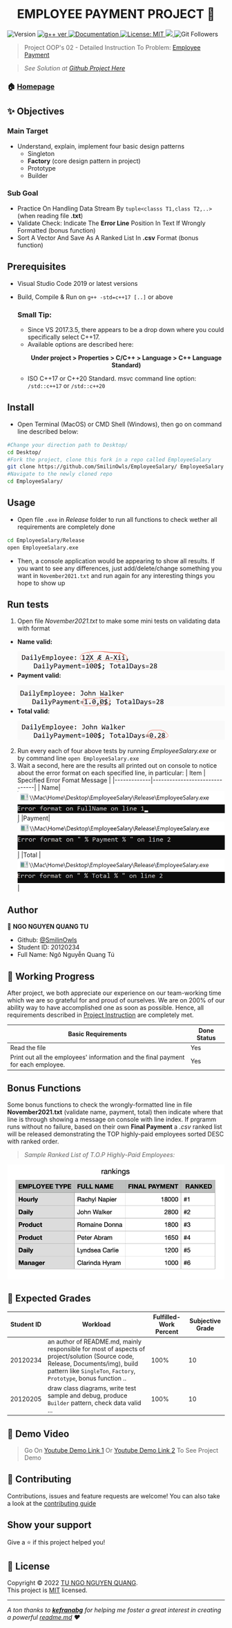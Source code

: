 <h1 align="center">EMPLOYEE PAYMENT PROJECT 👋</h1>
<p>
  <img alt="Version" src="https://img.shields.io/badge/version-v1.0.0-blue.svg?cacheSeconds=2592000" />
  <a href="https://gcc.gnu.org/projects/cxx-status.html" target="_blank">
    <img alt="g++ ver" src="https://img.shields.io/badge/g%2B%2B---std%3Dc%2B%2B17-blue" />
  </a>
  <a href="https://github.com/SmilinOwls/MockStudentDataGenerator#readme" target="_blank">
    <img alt="Documentation" src="https://img.shields.io/badge/documentation-yes-brightgreen.svg" />
  </a>
  <a href="https://github.com/SmilinOwls/MockStudentDataGenerator/blob/master/LICENSE" target="_blank">
    <img alt="License: MIT" src="https://img.shields.io/badge/license-MIT-green" />
  </a>
  <a href="https://visualstudio.microsoft.com/downloads/">
    <img alth="IDE: Visual Studio Code 2019" src = "https://img.shields.io/badge/IDE-VS%20Code%202019-ff69b4"/>  
  </a>
  <img alt="Git Followers" src ="https://img.shields.io/github/followers/SmilinOwls?style=social"/>
</p>

> Project OOP's 02 - Detailed Instruction To Problem: [Employee Payment](https://tdquang7.notion.site/Project-Emloyee-payment-78ac0241bfea4e07b502020b0c20de86) 
 
> *See Solution at [Github Project Here](https://github.com/SmilinOwls/EmployeeSalary/)*

### 🏠 [Homepage](https://github.com/SmilinOwls/EmployeeSalary#readme)

## ✨ Objectives
   ### Main Target 
   - Understand, explain, implement four basic design patterns
        * Singleton
        * **Factory** (core design pattern in project)
        * Prototype
        * Builder
   ### Sub Goal
   - Practice On Handling Data Stream By `tuple<classs T1,class T2,..>` (when reading file **.txt**)
   - Validate Check: Indicate The **Error Line** Position In Text If Wrongly Formatted (bonus function)
   - Sort A Vector And Save As A Ranked List In **.csv** Format (bonus function)
  
## Prerequisites

- Visual Studio Code 2019 or latest versions
- Build, Compile & Run on `g++ -std=c++17 [..]` or above

  ### Small Tip:
    - Since VS 2017.3.5, there appears to be a drop down where you could specifically select C++17. 
    - Available options are described here: 
                        <p align='center'> <b> Under project > Properties > C/C++ > Language > C++ Language Standard) </b> </p>
    - ISO C++17 or C++20 Standard. msvc command line option: `/std::c++17` or `/std::c++20`
    

## Install

- Open Terminal (MacOS) or CMD Shell (Windows), then go on command line described below:
```sh
#Change your direction path to Desktop/ 
cd Desktop/
#Fork the project, clone this fork in a repo called EmployeeSalary
git clone https://github.com/SmilinOwls/EmployeeSalary/ EmployeeSalary
#Navigate to the newly cloned repo
cd EmployeeSalary/
```
## Usage

- Open file `.exe` in *Release* folder to run all functions to check wether all requirements are completely done
```sh
cd EmployeeSalary/Release
open EmployeeSalary.exe
```
- Then, a console application would be appearing to show all results. If you want to see any differences, just add/delete/change something you want in `November2021.txt` and run again for any interesting things you hope to show up 

## Run tests

1. Open file *November2021.txt* to make some mini tests on validating data with format
 * **Name valid:** <p>                   </p>
      ![name](https://github.com/SmilinOwls/EmployeeSalary/blob/master/Documents/img/name.png)
 * **Payment valid:**  <p>                   </p>
      ![payment](https://github.com/SmilinOwls/EmployeeSalary/blob/master/Documents/img/payment.png)
 * **Total valid:**  <p>                   </p>
      ![total](https://github.com/SmilinOwls/EmployeeSalary/blob/master/Documents/img/total.png)
2. Run every each of four above tests by running *EmployeeSalary.exe* or by command line `open EmployeeSalary.exe`
3. Wait a second, here are the results all printed out on console to notice about the error format on each specified line, in particular:
      |     Item    | Specified Error Fomat Message |
      |-------------|-------------------------------|
      | Name| ![name_error](https://github.com/SmilinOwls/EmployeeSalary/blob/master/Documents/img/name_error.png)  |
      |Payment| ![payment_error](https://github.com/SmilinOwls/EmployeeSalary/blob/master/Documents/img/payment_error.png) |
      |Total | ![total_error](https://github.com/SmilinOwls/EmployeeSalary/blob/master/Documents/img/total_error.png)|
      
## Author

👤 **NGO NGUYEN QUANG TU**

* Github: [@SmilinOwls](https://github.com/SmilinOwls "SmilinOwls")
* Student ID: 20120234
* Full Name: Ngô Nguyễn Quang Tú

## 📅 Working Progress

After project, we both appreciate our experience on our team-working time which we are so grateful for and proud of ourselves. We are on 200% of our ability way to have accomplished one as soon as possible. Hence, all requirements described in [Project Instruction](https://tdquang7.notion.site/Project-Emloyee-payment-78ac0241bfea4e07b502020b0c20de86) are completely met.

|Basic Requirements|Done Status|
|------------------|-----------|
|Read the file|Yes|
|Print out all the employees' information and the final payment for each employee.|Yes|

## Bonus Functions

Some bonus functions to check the wrongly-formatted line in file **November2021.txt** (validate name, payment, total) then indicate where that line is through showing a message on console with line index. If prgramm runs without no failure, based on their own **Final Payment** a <i> .csv </i> ranked list will be released demonstrating the TOP highly-paid employees sorted DESC with ranked order. 
 
> *Sample Ranked List of T.O.P Highly-Paid Employees:*

<div align='center'> <img alt='rankings' src="https://github.com/SmilinOwls/EmployeeSalary/blob/master/Documents/img/rankings.png"/> </div>

## 💯 Expected Grades

|Student ID| Workload |  Fulfilled-Work Percent | Subjective Grade |
|----------|----------|-------------------------|------------------|
|20120234  | an author of README.md, mainly responsible for most of aspects of project/solution (Source code, Release, Documents/img), build pattern like  `SingleTon`, `Factory`, `Prototype`, bonus function  ..  |       100%          |          10        |
|20120205  |  draw class diagrams, write test sample and debug, produce `Builder` pattern, check data valid ...        |               100%          |         10         |

## 🎥 Demo Video 

> Go On [Youtube Demo Link 1](https://youtu.be/UxrBTGLxsXg) Or [Youtube Demo Link 2](https://youtu.be/Ta9ZkHOyFak) To See Project Demo

## 🤝 Contributing

Contributions, issues and feature requests are welcome! You can also take a look at the [contributing guide](https://github.com/SmilinOwls/EmployeeSalary/blob/master/CONTRIBUTING.md)

## Show your support

Give a ⭐️ if this project helped you!

## 📝 License

Copyright © 2022 [TU NGO NGUYEN QUANG](https://github.com/SmilinOwls).<br />
This project is [MIT](https://github.com/SmilinOwls/MockStudentDataGenerator/blob/master/LICENSE) licensed.

***
_A ton thanks to [**kefranabg**](https://github.com/kefranabg) for helping me foster a great interest in creating a powerful [readme.md](https://github.com/SmilinOwls/MockStudentDataGenerator/blob/master/README.md) ❤️_
